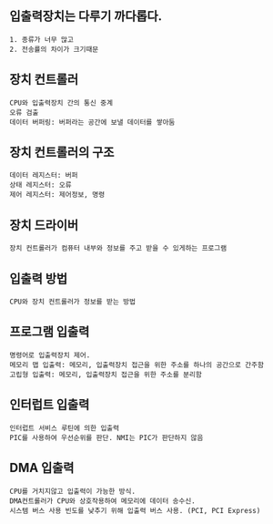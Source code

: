 ## 입출력장치는 다루기 까다롭다. 
	1. 종류가 너무 많고
	2. 전송률의 차이가 크기때문

## 장치 컨트롤러
	CPU와 입출력장치 간의 통신 중계
	오류 검출
	데이터 버퍼링: 버퍼라는 공간에 보낼 데이터를 쌓아둠

## 장치 컨트롤러의 구조
	데이터 레지스터: 버퍼
	상태 레지스터: 오류
	제어 레지스터: 제어정보, 명령

## 장치 드라이버
	장치 컨트롤러가 컴퓨터 내부와 정보를 주고 받을 수 있게하는 프로그램

## 입출력 방법
	CPU와 장치 컨트롤러가 정보를 받는 방법

## 프로그램 입출력
	명령어로 입출력장치 제어. 
	메모리 맵 입출력: 메모리, 입출력장치 접근을 위한 주소를 하나의 공간으로 간주함
	고립형 입출력: 메모리, 입출력장치 접근을 위한 주소를 분리함

## 인터럽트 입출력
	인터럽트 서비스 루틴에 의한 입출력
	PIC를 사용하여 우선순위를 판단. NMI는 PIC가 판단하지 않음

## DMA 입출력
	CPU를 거치지않고 입출력이 가능한 방식. 
	DMA컨트롤러가 CPU와 상호작용하여 메모리에 데이터 송수신.
	시스템 버스 사용 빈도를 낮추기 위해 입출력 버스 사용. (PCI, PCI Express)